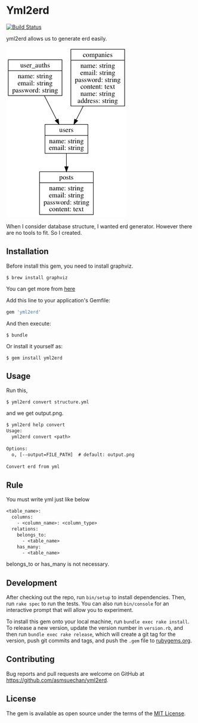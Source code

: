 # Yml2erd
[![Build Status](https://travis-ci.org/asmsuechan/yml2erd.svg?branch=master)](https://travis-ci.org/asmsuechan/yml2erd)

yml2erd allows us to generate erd easily.

![output_image](https://raw.githubusercontent.com/asmsuechan/asmsuechan.github.io/master/images/image.png)

When I consider database structure, I wanted erd generator. However there are no tools to fit. So I created.

## Installation
Before install this gem, you need to install graphviz.

```
$ brew install graphviz
```

You can get more from [here](http://www.graphviz.org/Download..php)

Add this line to your application's Gemfile:

```ruby
gem 'yml2erd'
```

And then execute:

    $ bundle

Or install it yourself as:

    $ gem install yml2erd

## Usage
Run this,
```
$ yml2erd convert structure.yml
```
and we get output.png.

```
$ yml2erd help convert
Usage:
  yml2erd convert <path>

Options:
  o, [--output=FILE_PATH]  # default: output.png

Convert erd from yml
```

## Rule
You must write yml just like below

```
<table_name>:
  columns:
    - <column_name>: <column_type>
  relations:
    belongs_to:
      - <table_name>
    has_many:
      - <table_name>
```

belongs_to or has_many is not necessary.

## Development

After checking out the repo, run `bin/setup` to install dependencies. Then, run `rake spec` to run the tests. You can also run `bin/console` for an interactive prompt that will allow you to experiment.

To install this gem onto your local machine, run `bundle exec rake install`. To release a new version, update the version number in `version.rb`, and then run `bundle exec rake release`, which will create a git tag for the version, push git commits and tags, and push the `.gem` file to [rubygems.org](https://rubygems.org).

## Contributing

Bug reports and pull requests are welcome on GitHub at https://github.com/asmsuechan/yml2erd.


## License

The gem is available as open source under the terms of the [MIT License](http://opensource.org/licenses/MIT).

